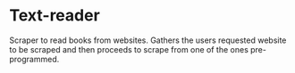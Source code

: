 # Text-reader

Scraper to read books from websites. Gathers the users requested website to be scraped and then proceeds to scrape from one of the ones pre-programmed.
